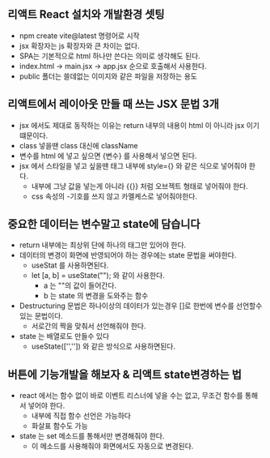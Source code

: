 ## 리액트 React 설치와 개발환경 셋팅

- npm create vite@latest 명령어로 시작
- jsx 확장자는 js 확장자와 큰 차이는 없다.
- SPA는 기본적으로 html 하나만 쓴다는 의미로 생각해도 된다.
- index.html -> main.jsx -> app.jsx 순으로 호출해서 사용한다.
- public 폴더는 쓸데없는 이미지와 같은 파일을 저장하는 용도

## 리액트에서 레이아웃 만들 때 쓰는 JSX 문법 3개

- jsx 에서도 제대로 동작하는 이유는 return 내부의 내용이 html 이 아니라 jsx 이기 떄문이다.
- class 넣을땐 class 대신에 className
- 변수를 html 에 넣고 싶으면 {변수} 를 사용해서 넣으면 된다.
- jsx 에서 스타일을 넣고 싶을땐 태그 내부에 style={} 와 같은 식으로 넣어줘야 한다.
  - 내부에 그냥 값을 넣는게 아니라 {{}} 처럼 오브젝트 형태로 넣어줘야 한다.
  - css 속성의 -기호를 쓰지 않고 카멜케스로 넣어줘야한다.

## 중요한 데이터는 변수말고 state에 담습니다

- return 내부에는 최상위 단에 하나의 태그만 있어야 한다.
- 데이터의 변경이 화면에 반영되어야 하는 경우에는 state 문법을 써야한다.
  - useStat 를 사용하면된다.
  - let [a, b] = useState(""); 와 같이 사용한다.
    - a 는 ""의 값이 들어간다.
    - b 는 state 의 변경을 도와주는 함수
- Destructuring 문법은 하나이상의 데이터가 있는경우 []로 한번에 변수를 선언할수 있는 문법이다.
  - 서로간의 짝을 맞춰서 선언해줘야 한다.
- state 는 배열로도 만들수 있다
  - useState(['','']) 와 같은 방식으로 사용하면된다.

## 버튼에 기능개발을 해보자 & 리액트 state변경하는 법

- react 에서는 함수 없이 바로 이벤트 리스너에 넣을 수는 없고, 무조건 함수를 통해서 넣어야 한다.
  - 내부에 직접 함수 선언은 가능하다
  - 화살표 함수도 가능
- state 는 set 메소드를 통해서만 변경해줘야 한다.
  - 이 메소드를 사용해줘야 화면에서도 자동으로 변경된다.
